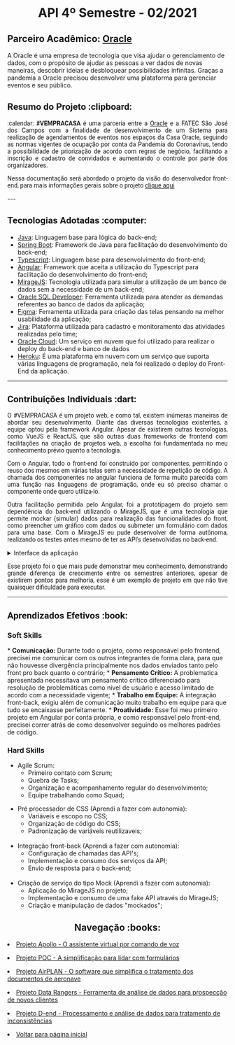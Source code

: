 <html>
<body>
 <h1 align="center"> API 4º Semestre - 02/2021</h1>
 <h2> Parceiro Acadêmico: <a href="https://www.oracle.com/br/">Oracle</a></h2>
  A Oracle é uma empresa de tecnologia que visa ajudar o gerenciamento de dados, com o propósito de ajudar as pessoas a ver dados de novas maneiras, descobrir ideias e desbloquear possibilidades infinitas. Graças a pandemia a Oracle precisou desenvolver uma plataforma para gerenciar eventos e seu público.
  <h2 style="font-family:roboto;"> Resumo do Projeto :clipboard:</h2>
  <p align="justify" style="font-family:roboto;"> :calendar: <b>#VEMPRACASA</b> é uma parceria entre a <a href="https://www.oracle.com/br/index.html">Oracle</a> e a FATEC São José dos Campos com a finalidade de desenvolvimento de um Sistema para realização de agendamentos de eventos nos espaços da Casa Oracle, seguindo as normas vigentes de ocupação por conta da Pandemia do Coronavírus, tendo a possibilidade de priorização de acordo com regras de negócio, facilitando a inscrição e cadastro de convidados e aumentando o controle por parte dos organizadores.</p>
  <p align="justify" style="font-family:roboto;">Nessa documentação será abordado o projeto da visão do desenvolvedor front-end, para mais informações gerais sobre o projeto <a href="https://github.com/GabrielSG20/API4Sem2021">clique aqui</a></p>
  ---
  
  <h2 style="font-family:roboto;"> Tecnologias Adotadas :computer:</h2>
  
  * [Java](https://www.java.com/pt_BR/): Linguagem base para lógica do back-end;
  * [Spring Boot](https://spring.io/): Framework de Java para facilitação do desenvolvimento do back-end;
  * [Typescript](https://www.javascript.com/): Linguagem base para desenvolvimento do front-end;
  * [Angular](https://angular.io/): Framework que aceita a utilização do Typescript para facilitação do desenvolvimento do front-end;
  * [MirageJS](https://miragejs.com/): Tecnologia utilizada para simular a utilização de um banco de dados sem a necessidade de um back-end;
  * [Oracle SQL Developer](https://www.oracle.com/tools/downloads/sqldev-downloads.html): Ferramenta utilizada para atender as demandas referentes ao banco de dados da aplicação;
  * [Figma](https://www.figma.com/): Ferramenta utilizada para criação das telas pensando na melhor usabilidade da aplicação;
  * [Jira](https://vempracasa.atlassian.net/): Plataforma utilizada para cadastro e monitoramento das atividades realizadas pelo time;
  * [Oracle Cloud](https://www.oracle.com/br/cloud/): Um serviço em nuvem que foi utilizado para realizar o deploy do back-end e banco de dados
  * [Heroku](https://www.heroku.com/platform): É uma plataforma em nuvem com um serviço que suporta várias linguagens de programação, nela foi realizado o deploy do Front-End da aplicação.
  ---
  
  <h2 style="font-family:roboto;"> Contribuições Individuais :dart:</h2>
<p align="justify" style="font-family:roboto;">O #VEMPRACASA é um projeto web, e como tal, existem inúmeras maneiras de abordar seu desenvolvimento. Diante das diversas tecnologias existentes, a equipe optou pela framework Angular. Apesar de existirem outras tecnologias, como VueJS e ReactJS, que são outras duas frameworks de frontend com facilitações na criação de projetos web, a escolha foi fundamentada no meu conhecimento prévio quanto a tecnologia.</p>
 <p align="justify" style="font-family:roboto;">Com o Angular, todo o front-end foi construido por componentes, permitindo o reuso dos mesmos em várias telas sem a necessidade de repetição de código. A chamada dos componentes no angular funciona de forma muito parecida com uma função nas linguagens de programação, onde eu só preciso chamar o componente onde quero utiliza-lo.</p>
 <p align="justify" style="font-family:roboto;">Outra facilitação permitida pelo Angular, foi a prototipagem do projeto sem dependência do back-end utilizando o MirageJS, que é uma tecnologia que permite mockar (simular) dados para realização das funcionalidades do front, como preencher um gráfico com dados ou submeter um formulário com dados para uma base. Com o MirageJS eu pude desenvolver de forma autônoma, realizando os testes antes mesmo de ter as API's desenvolvidas no back-end.</p>
   <details>
  <summary>Interface da aplicação</summary>
   <p align="center">
     <video src="https://user-images.githubusercontent.com/61523979/189658833-ef25e07d-417e-4832-8a5b-7613ce5d8853.mp4" controls="controls" style="max-rate: 730px;">
     </video>  
   </p>
  </details>
 <p align="justify" style="font-family:roboto;">Esse projeto foi o que mais pude demonstrar meu conhecimento, demonstrando grande diferença de crescimento entre os semestres anteriores, apesar de existirem pontos para melhoria, esse é um exemplo de projeto em que não tive quaisquer dificuldade para executar.</p>
 
  ---
   
  <h2 style="font-family:roboto;"> Aprendizados Efetivos :book:</h2>
 
 <h3 align="justify">Soft Skills</h3>
   * <b>Comunicação:</b> Durante todo o projeto, como responsável pelo frontend, precisei me comunicar com os outros integrantes de forma clara, para que não houvesse divergência principalmente nos dados enviados tanto pelo front pro back quanto o contrário;
   * <b>Pensamento Crítico:</b> A problematica apresentada necessitava um pensamento crítico diferenciado para resolução de problemáticas como nível de usuário e acesso limitado de acordo com a necessidade vigente;
   * <b>Trabalho em Equipe:</b> A integração front-back, exigiu além de comunicação muito trabalho em equipe para que tudo se encaixasse perfeitamente.
   * <b>Proatividade:</b> Esse foi meu primeiro projeto em Angular por conta própria, e como responsável pelo front-end, precisei correr atrás de como desenvolver seguindo os melhores padrões de código.
 <br>
  <h3 align="justify">Hard Skills</h3>
   <ul>
    <li>Agile Scrum:
      <ul>
        <li>Primeiro contato com Scrum;</li>
        <li>Quebra de Tasks;</li>
        <li>Organização e acompanhamento regular do desenvolvimento;</li>   
        <li>Equipe trabalhando como Squad;</li>
      </ul>
     </li>
   </ul>
  <ul>
     <li>Pré processador de CSS (Aprendi a fazer com autonomia):
  <ul>
    <li>Variáveis e escopo no CSS;</li>
    <li>Organização de código do CSS;</li>   
    <li>Padronização de variáveis reutilizaveis;</li>
    </ul></li>
   <br>
   <li>Integração front-back (Aprendi a fazer com autonomia):
  <ul>
    <li>Configuração de chamadas das API's;</li>
    <li>Implementação e consumo dos serviços da API;</li>   
    <li>Envio de resposta para o back-end;</li>
    </ul></li>
   <br>
   <li>Criação de serviço do tipo Mock (Aprendi a fazer com autonomia):
  <ul>
    <li>Aplicação do MirageJS no projeto;</li>
    <li>Implementação e consumo de uma fake API através do MirageJS;</li>   
    <li>Criação e manipulação de dados "mockados";</li>
    </ul></li>
  </ul>
  </ul>
  <h2 align="center"> Navegação :books:</h2>
 <p align="justify" style="font-family:roboto;"><li><a href="https://github.com/MikeBBatista/dossie/blob/main/API_1.md">Projeto Apollo - O assistente virtual por comando de voz</a></li></p>
  <p align="justify" style="font-family:roboto;"><li><a href="https://github.com/MikeBBatista/dossie/blob/main/API_2.md">Projeto POC - A simplificação para lidar com formulários</a></li></p>
  <p align="justify" style="font-family:roboto;"><li><a href="https://github.com/MikeBBatista/dossie/blob/main/API_3.md">Projeto AirPLAN - O software que simplifica o tratamento dos documentos de aeronave</a></li></p>
 <p align="justify" style="font-family:roboto;"><li><a href="https://github.com/MikeBBatista/dossie/blob/main/API_5.md">Projeto Data Rangers - Ferramenta de análise de dados para prospecção de novos clientes</a></li></p>
  <p align="justify" style="font-family:roboto;"><li><a href="https://github.com/MikeBBatista/dossie/blob/main/API_6.md">Projeto D-end - Processamento e análise de dados para tratamento de inconsistências</a></li></p>
  <p align="justify" style="font-family:roboto;"><li><a href="https://github.com/MikeBBatista/dossie/blob/main/README.md">Voltar para página inicial</a></li></p>
  
</body>
</html>
